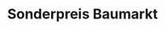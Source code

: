 ---
title: "Sonderpreis Baumarkt"
url: /bad-koenigshofen-i-grabfeld/sonderpreis-baumarkt/
shop: Baumarkt
---